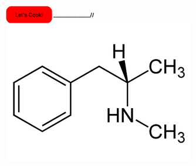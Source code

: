 <a href="homepage.html" style="background-color: #FF0000; color: black; padding: 15px 25px; text-decoration: none; border-radius: 15px;">Let's Cook!</a>   **_______________//**

![MethMolecule](Photos/photoice.jpg)                                                    


